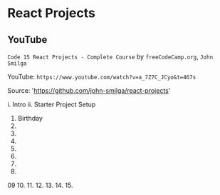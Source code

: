 # React Projects

## YouTube

`Code 15 React Projects - Complete Course` by `freeCodeCamp.org`, `John Smilga`

YouTube: `https://www.youtube.com/watch?v=a_7Z7C_JCyo&t=467s`

Source: 'https://github.com/john-smilga/react-projects'

i. Intro
ii. Starter Project Setup
01. Birthday
02.
03.
04.
05.
06.
07.
08.
09
10.
11.
12.
13.
14.
15.
